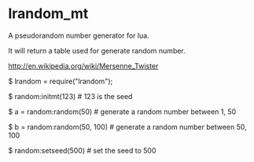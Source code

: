 # lrandom_mt
 A pseudorandom number generator for lua. 
 
 It will return a table used for generate random number.
 
 http://en.wikipedia.org/wiki/Mersenne_Twister
 
 $ lrandom = require("lrandom");
 
 $ random:initmt(123)  # 123 is the seed
 
 $ a = random:random(50)  # generate a random number between 1, 50
 
 $ b = random:random(50, 100)  # generate a random number between 50, 100
 
 $ random:setseed(500)  # set the seed to 500
